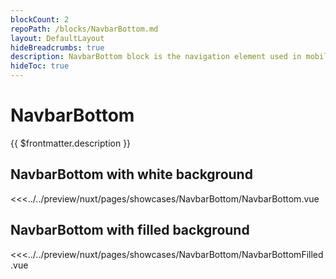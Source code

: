 ```yaml
---
blockCount: 2
repoPath: /blocks/NavbarBottom.md
layout: DefaultLayout
hideBreadcrumbs: true
description: NavbarBottom block is the navigation element used in mobile view.
hideToc: true
---
```

# NavbarBottom

{{ $frontmatter.description }}

## NavbarBottom with white background

<Showcase showcase-name="NavbarBottom/NavbarBottom" no-paddings style="min-height:200px">

<<<../../preview/nuxt/pages/showcases/NavbarBottom/NavbarBottom.vue

</Showcase>

## NavbarBottom with filled background

<Showcase showcase-name="NavbarBottom/NavbarBottomFilled" no-paddings style="min-height:200px">

<<<../../preview/nuxt/pages/showcases/NavbarBottom/NavbarBottomFilled.vue

</Showcase>
